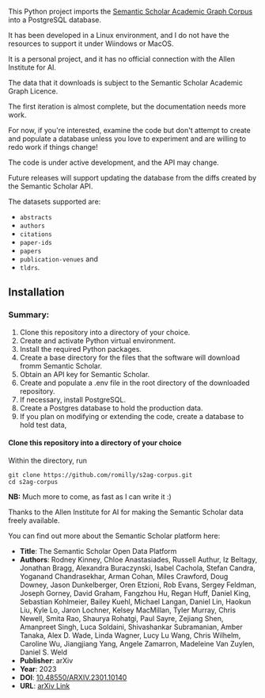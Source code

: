 This Python project imports the [Semantic Scholar Academic Graph Corpus]() into a PostgreSQL database.

It has been developed in a Linux environment, and I do not have the resources to support it under Wiindows or MacOS.

It is a personal project, and it has no official connection with the Allen Institute for AI.

The data that it downloads is subject to the Semantic Scholar Academic Graph Licence.

The first iteration is almost complete, but the documentation needs more work.

For now, if you're interested, examine the code but don't attempt to create and populate a database
unless you love to experiment and are willing to redo work if things change!

The code is under active development, and the API may change.

Future releases will support updating the database from the diffs created by the Semantic Scholar API. 

The datasets supported are:
- `abstracts`
- `authors`
- `citations`
- `paper-ids`
- `papers`
- `publication-venues` and 
- `tldrs`.



## Installation

### Summary:

1. Clone this repository into a directory of your choice.
2. Create and activate Python virtual environment.
2. Install the required Python packages.
2. Create a base directory for the files that the software will download fromm Semantic Scholar.
3. Obtain an API key for Semantic Scholar.
3. Create and populate a .env file in the root directory of the downloaded repository.
4. If necessary, install PostgreSQL.
5. Create a Postgres database to hold the production data.
6. If you plan on modifying or extending the code, create a database to hold test data,

#### Clone this repository into a directory of your choice

Within the directory, run

```shell
git clone https://github.com/romilly/s2ag-corpus.git
cd s2ag-corpus
```

**NB:** Much more to come, as fast as I can write it :)

Thanks to the Allen Institute for AI for making the Semantic Scholar data freely available.

You can find out more about the Semantic Scholar platform here:

- **Title**: The Semantic Scholar Open Data Platform
- **Authors**: Rodney Kinney, Chloe Anastasiades, Russell Authur, Iz Beltagy, Jonathan Bragg, Alexandra Buraczynski, Isabel Cachola, Stefan Candra, Yoganand Chandrasekhar, Arman Cohan, Miles Crawford, Doug Downey, Jason Dunkelberger, Oren Etzioni, Rob Evans, Sergey Feldman, Joseph Gorney, David Graham, Fangzhou Hu, Regan Huff, Daniel King, Sebastian Kohlmeier, Bailey Kuehl, Michael Langan, Daniel Lin, Haokun Liu, Kyle Lo, Jaron Lochner, Kelsey MacMillan, Tyler Murray, Chris Newell, Smita Rao, Shaurya Rohatgi, Paul Sayre, Zejiang Shen, Amanpreet Singh, Luca Soldaini, Shivashankar Subramanian, Amber Tanaka, Alex D. Wade, Linda Wagner, Lucy Lu Wang, Chris Wilhelm, Caroline Wu, Jiangjiang Yang, Angele Zamarron, Madeleine Van Zuylen, Daniel S. Weld
- **Publisher**: arXiv
- **Year**: 2023
- **DOI**: [10.48550/ARXIV.2301.10140](https://doi.org/10.48550/arxiv.2301.10140)
- **URL**: [arXiv Link](https://arxiv.org/abs/2301.10140)
